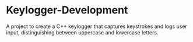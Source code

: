 # Keylogger-Development
A project to create a C++ keylogger that captures keystrokes and logs user input, distinguishing between uppercase and lowercase letters.
